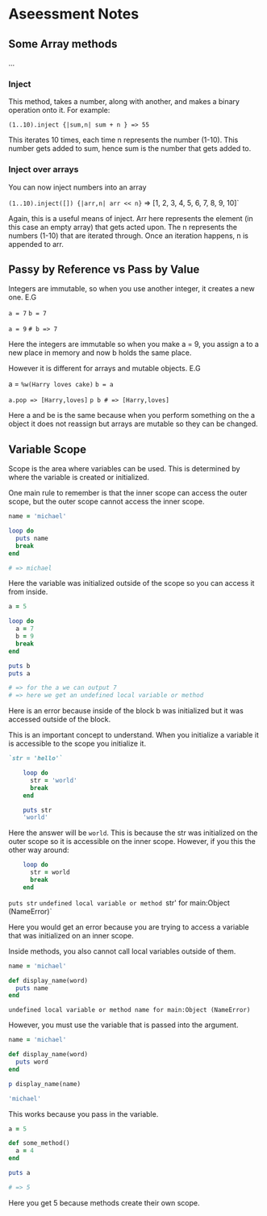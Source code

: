 # Aseessment Notes

## Some Array methods

...

### Inject

This method, takes a number, along with another, and makes a binary operation onto it. For example:

`(1..10).inject {|sum,n| sum + n } => 55`

This iterates 10 times, each time n represents the number (1-10).  This number gets added to sum, hence sum is the number that gets added to.

### Inject over arrays

You can now inject numbers into an array

`(1..10).inject([]) {|arr,n| arr << n}` =>  [1, 2, 3, 4, 5, 6, 7, 8, 9, 10]`

Again, this is a useful means of inject. Arr here represents the element (in this case an empty array) that gets acted upon. The n represents the numbers (1-10) that are iterated through. Once an iteration happens, n is appended to arr.

## Passy by Reference vs Pass by Value

Integers are immutable, so when you use another integer, it creates a new one. E.G

`a = 7`
`b = 7`

`a = 9`
`# b => 7`

Here the integers are immutable so when you make a = 9, you assign a to a new place in memory and now b holds the same place.

However it is different for arrays and mutable objects. E.G

a = `%w(Harry loves cake)`
`b = a`

`a.pop => [Harry,loves]`
`p b # => [Harry,loves]`

Here a and be is the same because when you perform something on the a object it does not reassign but arrays are mutable so they can be changed. 


## Variable Scope

Scope is the area where variables can be used. This is determined by where the variable is created or initialized.

One main rule to remember is that the inner scope can access the outer scope, but the outer scope cannot access the inner scope.

```ruby
name = 'michael'

loop do
  puts name
  break
end

# => michael

```

Here the variable was initialized outside of the scope so you can access it from inside.

```ruby
a = 5

loop do
  a = 7
  b = 9
  break
end

puts b
puts a

# => for the a we can output 7
# => here we get an undefined local variable or method

```

Here is an error because inside of the block b was initialized but it was accessed outside of the block.



This is an important concept to understand. When you initialize a variable it is accessible to the scope you initialize it.

```ruby
`str = 'hello'`

    loop do
      str = 'world'
      break
    end

    puts str
    'world'
```

Here the answer will be `world`. This is because the str was initialized on the outer scope so it is accessible on the inner scope. However, if you this the other way around:

```ruby
    loop do
      str = world
      break
    end
```

`puts str`
`undefined local variable or method `str' for main:Object (NameError)`

Here you would get an error because you are trying to access a variable that was initialized on an inner scope.

Inside methods, you also cannot call local variables outside of them.

```ruby
name = 'michael'

def display_name(word)
  puts name
end
```

    undefined local variable or method name for main:Object (NameError)

However, you must use the variable that is passed into the argument.


```ruby
name = 'michael'

def display_name(word)
  puts word
end

p display_name(name)

'michael'
```


This works because you pass in the variable.

```ruby
a = 5

def some_method()
  a = 4
end

puts a

# => 5

```

Here you get 5 because methods create their own scope.










